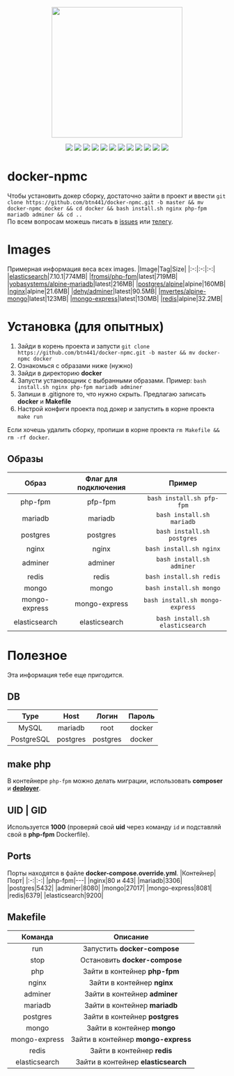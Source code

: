 <p align="center">
  <img src="https://raw.githubusercontent.com/btn441/docker-npmc/mariadb/banner.png" width="300"/>
</p>
<p align="center">
  <a href="https://rocketfirm.com"><img src="https://img.shields.io/badge/rocketfirm-site-red"/></a>
  <img src="https://img.shields.io/github/license/btn441/docker-npmc"/>
  <img src="https://img.shields.io/github/repo-size/btn441/docker-npmc"/>
  <img src="https://img.shields.io/badge/docker--compose-v3.7-blueviolet"/>
  <img src="https://img.shields.io/badge/php--fpm-v7.4--fpm-blueviolet"/>
  <img src="https://img.shields.io/badge/elasticsearch--7.10.1-blueviolet"/>
  <img src="https://img.shields.io/badge/nginx-alpine-blueviolet"/>
  <img src="https://img.shields.io/badge/mariadb-alpine-blueviolet"/>
  <img src="https://img.shields.io/badge/postgres-alpine-blueviolet"/>
  <img src="https://img.shields.io/badge/adminer-latest-blueviolet"/>
  <img src="https://img.shields.io/badge/mongo-latest-blueviolet"/>
  <img src="https://img.shields.io/badge/mongo--express-latest-blueviolet"/>
</p>

# docker-npmc
Чтобы установить докер сборку, достаточно зайти в проект и ввести ```git clone https://github.com/btn441/docker-npmc.git -b master && mv docker-npmc docker && cd docker && bash install.sh nginx php-fpm mariadb adminer && cd ..``` </br>
По всем вопросам можешь писать в [issues](https://github.com/btn441/docker-npmc/issues) или [телегу](https://t.me/FromSi).

# Images
Примерная информация веса всех images.
|Image|Tag|Size|
|:-:|:-:|:-:|
|[elasticsearch](https://hub.docker.com/_/elasticsearch)|7.10.1|774MB|
|[fromsi/php-fpm](https://hub.docker.com/r/fromsi/php-fpm)|latest|719MB|
|[yobasystems/alpine-mariadb](https://hub.docker.com/r/yobasystems/alpine-mariadb)|latest|216MB|
|[postgres/alpine](https://hub.docker.com/_/postgres)|alpine|160MB|
|[nginx](https://hub.docker.com/_/nginx)|alpine|21.6MB|
|[dehy/adminer](https://hub.docker.com/r/dehy/adminer)|latest|90.5MB|
|[mvertes/alpine-mongo](https://hub.docker.com/r/mvertes/alpine-mongo)|latest|123MB|
|[mongo-express](https://hub.docker.com/_/mongo-express)|latest|130MB|
|[redis](https://hub.docker.com/_/redis)|alpine|32.2MB|

# Установка (для опытных)
1. Зайди в корень проекта и запусти ```git clone https://github.com/btn441/docker-npmc.git -b master && mv docker-npmc docker```
2. Ознакомься с образами ниже (нужно)
3. Зайди в директорию __docker__
4. Запусти установощник с выбранными образами. Пример: ```bash install.sh nginx php-fpm mariadb adminer```
5. Запиши в .gitignore то, что нужно скрыть. Предлагаю записать __docker__ и __Makefile__
6. Настрой конфиги проекта под докер и запустить в корне проекта ```make run```

Если хочешь удалить сборку, пропиши в корне проекта ```rm Makefile && rm -rf docker```.

## Образы
|Образ|Флаг для подключения|Пример|
|:-:|:-:|:-:|
|php-fpm|pfp-fpm|```bash install.sh pfp-fpm```|
|mariadb|mariadb|```bash install.sh mariadb```|
|postgres|postgres|```bash install.sh postgres```|
|nginx|nginx|```bash install.sh nginx```|
|adminer|adminer|```bash install.sh adminer```|
|redis|redis|```bash install.sh redis```|
|mongo|mongo|```bash install.sh mongo```|
|mongo-express|mongo-express|```bash install.sh mongo-express```|
|elasticsearch|elasticsearch|```bash install.sh elasticsearch```|

# Полезное
Эта информация тебе еще пригодится.

## DB
|Type|Host|Логин|Пароль|
|:-:|:-:|:-:|:-:|
|MySQL|mariadb|root|docker|
|PostgreSQL|postgres|postgres|docker|

## make php
В контейнере ```php-fpm``` можно делать миграции, использовать __composer__ и __[deployer](https://deployer.org/)__.

## UID | GID
Используется __1000__ (проверяй свой __uid__ через команду `id` и подставляй свой в __php-fpm__ Dockerfile).

## Ports
Порты находятся в файле __docker-compose.override.yml__.
|Контейнер|Порт|
|:-:|:-:|
|php-fpm|---|
|nginx|80 и 443|
|mariadb|3306|
|postgres|5432|
|adminer|8080|
|mongo|27017|
|mongo-express|8081|
|redis|6379|
|elasticsearch|9200|

## Makefile
|Команда|Описание|
|:-:|:-:|
|run|Запустить __docker-compose__|
|stop|Остановить __docker-compose__|
|php|Зайти в контейнер __php-fpm__|
|nginx|Зайти в контейнер __nginx__|
|adminer|Зайти в контейнер __adminer__|
|mariadb|Зайти в контейнер __mariadb__|
|postgres|Зайти в контейнер __postgres__|
|mongo|Зайти в контейнер __mongo__|
|mongo-express|Зайти в контейнер __mongo-express__|
|redis|Зайти в контейнер __redis__|
|elasticsearch|Зайти в контейнер __elasticsearch__|
